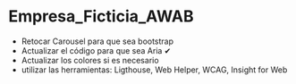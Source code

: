 # Empresa_Ficticia_AWAB

- Retocar Carousel para que sea bootstrap
- Actualizar el código para que sea Aria ✔
- Actualizar los colores si es necesario
- utilizar las herramientas: Ligthouse, Web Helper, WCAG, Insight for Web

